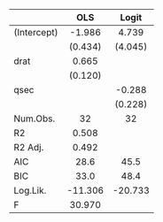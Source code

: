 

|            |   OLS   |  Logit  |
|:-----------|:-------:|:-------:|
|(Intercept) | -1.986  |  4.739  |
|            | (0.434) | (4.045) |
|drat        |  0.665  |         |
|            | (0.120) |         |
|qsec        |         | -0.288  |
|            |         | (0.228) |
|Num.Obs.    |   32    |   32    |
|R2          |  0.508  |         |
|R2 Adj.     |  0.492  |         |
|AIC         |  28.6   |  45.5   |
|BIC         |  33.0   |  48.4   |
|Log.Lik.    | -11.306 | -20.733 |
|F           | 30.970  |         |
